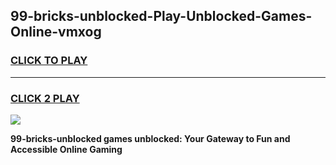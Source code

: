 
## 99-bricks-unblocked-Play-Unblocked-Games-Online-vmxog
<h3>
<a href="https://premium76.site?title=99-bricks-unblocked&ref=25A">CLICK TO PLAY</a></h3>
<hr>

<h3>
<a href="https://premium76.site?title=99-bricks-unblocked&ref=25A">CLICK 2 PLAY</a>
  
</h3>

<a href="https://premium76.site?title=99-bricks-unblocked&ref=25A"><img src="https://clearcache.store/games.png"></a>


**99-bricks-unblocked games unblocked: Your Gateway to Fun and Accessible Online Gaming**
